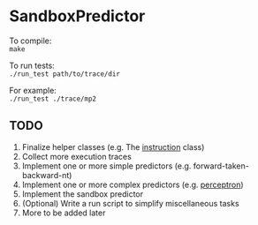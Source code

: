 # SandboxPredictor

To compile:  
```make```

To run tests:  
```./run_test path/to/trace/dir```

For example:  
```./run_test ./trace/mp2```

## TODO
1. Finalize helper classes (e.g. The [instruction](src/Instruction.hpp) class)
2. Collect more execution traces
3. Implement one or more simple predictors (e.g. forward-taken-backward-nt)
4. Implement one or more complex predictors (e.g. [perceptron](src/Perceptron.hpp))
5. Implement the sandbox predictor
6. (Optional) Write a run script to simplify miscellaneous tasks
7. More to be added later
